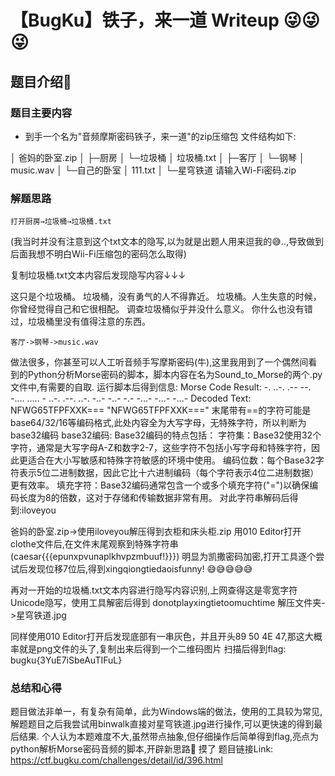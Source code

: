# 【BugKu】铁子，来一道 Writeup 😜😜😜

## 题目介绍🤔

### 题目主要内容
- 到手一个名为"音频摩斯密码铁子，来一道"的zip压缩包
  文件结构如下:

│  爸妈的卧室.zip
│
├─厨房
│  └─垃圾桶
│          垃圾桶.txt
│
├─客厅
│  └─钢琴
│          music.wav
│
└─自己的卧室
    │  111.txt
    │
    └─星穹铁道
            请输入Wi-Fi密码.zip
### 解题思路
    打开厨房→垃圾桶→垃圾桶.txt 
(我当时并没有注意到这个txt文本的隐写,以为就是出题人用来逗我的😅..,导致做到后面我想不明白Wii-Fi压缩包的密码怎么取得)

复制垃圾桶.txt文本内容后发现隐写内容↓↓↓

这只是个垃圾桶‌‌‌‌‍‬‍‍‌‌‌‌‌‬‌‌。
垃圾桶‌‌‌‌‍﻿‍﻿‌‌‌‌‍‬‬‍‌‌‌‌‍‬‍‬‌‌‌‌‍‬‬‍，没有勇气的人不得靠近‌‌‌‌‌‬‌‌‌‌‌‌‍﻿‌‌‌‌‌‌‍‬‌‍‌‌‌‌‍﻿‌﻿‌‌‌‌‍﻿‌﻿。‌‌‌‌‌‬‌‌
‌‌‌‌‍‬‬‍‌‌‌‌‍﻿‌﻿垃圾桶‌‌‌‌‌‬‌‌‌‌‌‌‍‬‍‌‌‌‌‌‍‬﻿﻿‌‌‌‌‍‬﻿‬‌‌‌‌‍‬﻿﻿。‌‌‌‌‍﻿‍‌‌‌‌‌‍﻿‌‌人生失意的时候‌‌‌‌‍‬﻿‌‌‌‌‌‍‬‌‍，你曾经觉得自己和它很相配‌‌‌‌‍﻿‬‍‌‌‌‌‍﻿‬‌。‌‌‌‌‍‬‬‍‌‌‌‌‍‬﻿‬
调查垃圾桶似乎并没什么意义‌‌‌‌‍‬‍﻿‌‌‌‌‍﻿‍‌‌‌‌‌‍‬‬‍‌‌‌‌‍‬‍‍‌‌‌‌‍﻿‍‌‌‌‌‌‍‬﻿﻿。‌‌‌‌‍‬﻿﻿‌‌‌‌‍‬﻿‍‌‌‌‌‍﻿‍‍
‌‌‌‌‍‬‌﻿‌‌‌‌‍‬‬‌‌‌‌‌‍﻿‍‌你什么也没有错过‌‌‌‌‍‬‬‍‌‌‌‌‍‬﻿‍‌‌‌‌‍‬‍‍，垃圾桶里没有值得注意的东西。

    客厅->钢琴->music.wav
 做法很多，你甚至可以人工听音频手写摩斯密码(牛),这里我用到了一个偶然间看到的Python分析Morse密码的脚本，脚本内容在名为Sound_to_Morse的两个.py文件中,有需要的自取.
 运行脚本后得到信息:
 Morse Code Result: -. ..-. .-- --. -.... ..... - ..-. .--. ..-. -..- -..- -.- -...- -...- -...-
 Decoded Text: NFWG65TFPFXXK===
    "NFWG65TFPFXXK==="  末尾带有==的字符可能是base64/32/16等编码格式,此处内容全为大写字母，无特殊字符，所以判断为base32编码
    base32编码:
    Base32编码的特点包括：
    字符集：Base32使用32个字符，通常是大写字母A-Z和数字2-7，这些字符不包括小写字母和特殊字符，因此更适合在大小写敏感和特殊字符敏感的环境中使用。
    编码位数：每个Base32字符表示5位二进制数据，因此它比十六进制编码（每个字符表示4位二进制数据）更有效率。
    填充字符：Base32编码通常包含一个或多个填充字符("=")以确保编码长度为8的倍数，这对于存储和传输数据非常有用。
对此字符串解码后得到:iloveyou

爸妈的卧室.zip->使用iloveyou解压得到衣柜和床头柜.zip
用010 Editor打开clothe文件后,在文件末尾观察到特殊字符串(caesar{{{epunxpvunaplkhvpzmbuuf!}}})
明显为凯撒密码加密,打开工具逐个尝试后发现位移7位后,得到xingqiongtiedaoisfunny! 😅😅😅😅😅

再对一开始的垃圾桶.txt文本内容进行隐写内容识别,上网查得这是零宽字符Unicode隐写，使用工具解密后得到
donotplayxingtietoomuchtime
    解压文件夹->星穹铁道.jpg

   同样使用010 Editor打开后发现底部有一串灰色，并且开头89 50 4E 47,那这大概率就是png文件的头了,复制出来后得到一个二维码图片
   扫描后得到flag:  bugku{3YuE7iSbeAuTIFuL}
### 总结和心得
题目做法非单一，有复杂有简单，此为Windows端的做法，使用的工具较为常见,解题题目之后我尝试用binwalk直接对星穹铁道.jpg进行操作,可以更快速的得到最后结果.
    个人认为本题难度不大,虽然带点抽象,但仔细操作后简单得到flag,亮点为python解析Morse密码音频的脚本,开辟新思路🤪
    摸了
    题目链接Link: https://ctf.bugku.com/challenges/detail/id/396.html



